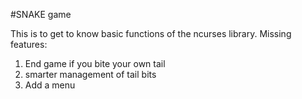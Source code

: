 #SNAKE game

This is to get to know basic functions of the ncurses library. 
Missing features:

1) End game if you bite your own tail
2) smarter management of tail bits
3) Add a menu
